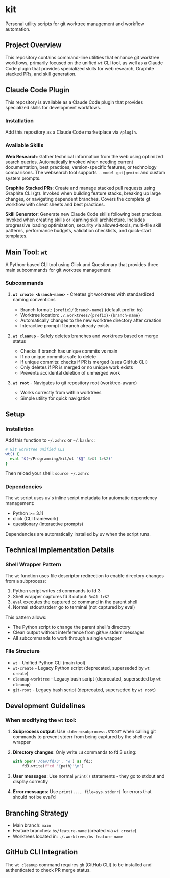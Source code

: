 # kit

Personal utility scripts for git worktree management and workflow automation.

## Project Overview

This repository contains command-line utilities that enhance git worktree workflows, primarily focused on the unified `wt` CLI tool, as well as a Claude Code plugin that provides specialized skills for web research, Graphite stacked PRs, and skill generation.

## Claude Code Plugin

This repository is available as a Claude Code plugin that provides specialized skills for development workflows.

### Installation

Add this repository as a Claude Code marketplace via `/plugin`.

### Available Skills

**Web Research**: Gather technical information from the web using optimized search queries. Automatically invoked when needing current documentation, best practices, version-specific features, or technology comparisons. The websearch tool supports `--model gpt|gemini` and custom system prompts.

**Graphite Stacked PRs**: Create and manage stacked pull requests using Graphite CLI (gt). Invoked when building feature stacks, breaking up large changes, or navigating dependent branches. Covers the complete gt workflow with cheat sheets and best practices.

**Skill Generator**: Generate new Claude Code skills following best practices. Invoked when creating skills or learning skill architecture. Includes progressive loading optimization, security via allowed-tools, multi-file skill patterns, performance budgets, validation checklists, and quick-start templates.

## Main Tool: `wt`

A Python-based CLI tool using Click and Questionary that provides three main subcommands for git worktree management:

### Subcommands

1. **`wt create <branch-name>`** - Creates git worktrees with standardized naming conventions
   - Branch format: `{prefix}/{branch-name}` (default prefix: `bs`)
   - Worktree location: `./.worktrees/{prefix}-{branch-name}`
   - Automatically changes to the new worktree directory after creation
   - Interactive prompt if branch already exists

2. **`wt cleanup`** - Safely deletes branches and worktrees based on merge status
   - Checks if branch has unique commits vs main
   - If no unique commits: safe to delete
   - If unique commits: checks if PR is merged (uses GitHub CLI)
   - Only deletes if PR is merged or no unique work exists
   - Prevents accidental deletion of unmerged work

3. **`wt root`** - Navigates to git repository root (worktree-aware)
   - Works correctly from within worktrees
   - Simple utility for quick navigation

## Setup

### Installation

Add this function to `~/.zshrc` or `~/.bashrc`:

```bash
# Git worktree unified CLI
wt() {
  eval "$(~/Programming/kit/wt "$@" 3>&1 1>&2)"
}
```

Then reload your shell: `source ~/.zshrc`

### Dependencies

The `wt` script uses uv's inline script metadata for automatic dependency management:
- Python >= 3.11
- click (CLI framework)
- questionary (interactive prompts)

Dependencies are automatically installed by uv when the script runs.

## Technical Implementation Details

### Shell Wrapper Pattern

The `wt` function uses file descriptor redirection to enable directory changes from a subprocess:

1. Python script writes `cd` commands to fd 3
2. Shell wrapper captures fd 3 output: `3>&1 1>&2`
3. `eval` executes the captured `cd` command in the parent shell
4. Normal stdout/stderr go to terminal (not captured by eval)

This pattern allows:
- The Python script to change the parent shell's directory
- Clean output without interference from git/uv stderr messages
- All subcommands to work through a single wrapper

### File Structure

- `wt` - Unified Python CLI (main tool)
- `wt-create` - Legacy Python script (deprecated, superseded by `wt create`)
- `cleanup-worktree` - Legacy bash script (deprecated, superseded by `wt cleanup`)
- `git-root` - Legacy bash script (deprecated, superseded by `wt root`)

## Development Guidelines

### When modifying the `wt` tool:

1. **Subprocess output**: Use `stderr=subprocess.STDOUT` when calling git commands to prevent stderr from being captured by the shell eval wrapper

2. **Directory changes**: Only write `cd` commands to fd 3 using:
   ```python
   with open('/dev/fd/3', 'w') as fd3:
       fd3.write(f"cd '{path}'\n")
   ```

3. **User messages**: Use normal `print()` statements - they go to stdout and display correctly

4. **Error messages**: Use `print(..., file=sys.stderr)` for errors that should not be eval'd

## Branching Strategy

- Main branch: `main`
- Feature branches: `bs/feature-name` (created via `wt create`)
- Worktrees located in: `./.worktrees/bs-feature-name`

## GitHub CLI Integration

The `wt cleanup` command requires `gh` (GitHub CLI) to be installed and authenticated to check PR merge status.
